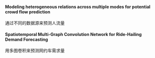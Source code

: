 #### Modeling heterogeneous relations across multiple modes for potential crowd flow prediction

通过不同的数据源来预测人流量

#### Spatiotemporal Multi-Graph Convolution Network for Ride-Hailing Demand Forecasting

用多图卷积来预测网约车需求量

